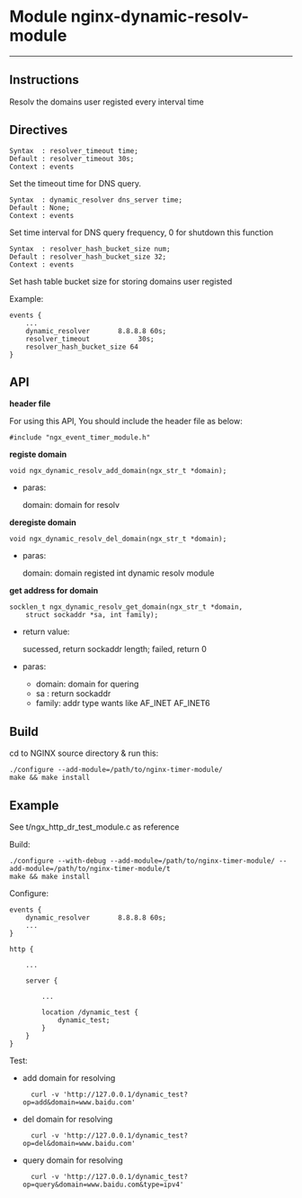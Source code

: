 # Module nginx-dynamic-resolv-module
---
## Instructions

Resolv the domains user registed every interval time

## Directives

	Syntax  : resolver_timeout time;
	Default : resolver_timeout 30s;
	Context : events

Set the timeout time for DNS query.

	Syntax  : dynamic_resolver dns_server time;
	Default : None;
	Context : events

Set time interval for DNS query frequency, 0 for shutdown this function

	Syntax  : resolver_hash_bucket_size num;
	Default : resolver_hash_bucket_size 32;
	Context : events

Set hash table bucket size for storing domains user registed

Example:

	events {
		...
		dynamic_resolver       8.8.8.8 60s;
		resolver_timeout			30s;
		resolver_hash_bucket_size 64
	}

## API

**header file**

For using this API, You should include the header file as below:

	#include "ngx_event_timer_module.h"

**registe domain**

	void ngx_dynamic_resolv_add_domain(ngx_str_t *domain);

- paras:

	domain: domain for resolv

**deregiste domain**

	void ngx_dynamic_resolv_del_domain(ngx_str_t *domain);

- paras:

	domain: domain registed int dynamic resolv module

**get address for domain**

	socklen_t ngx_dynamic_resolv_get_domain(ngx_str_t *domain,
        struct sockaddr *sa, int family);

- return value:

	sucessed, return sockaddr length; failed, return 0

- paras:

	- domain: domain for quering
	- sa    : return sockaddr
	- family: addr type wants like AF\_INET AF\_INET6

## Build

cd to NGINX source directory & run this:

	./configure --add-module=/path/to/nginx-timer-module/
	make && make install

## Example

See t/ngx\_http\_dr\_test\_module.c as reference

Build:

	./configure --with-debug --add-module=/path/to/nginx-timer-module/ --add-module=/path/to/nginx-timer-module/t
	make && make install

Configure:

	events {
		dynamic_resolver       8.8.8.8 60s;
		...
	}
	
	http {
	
		...
	
		server {
	
			...
			
			location /dynamic_test {
				dynamic_test;
			}
		}
	}

Test:

- add domain for resolving

		curl -v 'http://127.0.0.1/dynamic_test?op=add&domain=www.baidu.com'

- del domain for resolving

		curl -v 'http://127.0.0.1/dynamic_test?op=del&domain=www.baidu.com'

- query domain for resolving

		curl -v 'http://127.0.0.1/dynamic_test?op=query&domain=www.baidu.com&type=ipv4'

	
